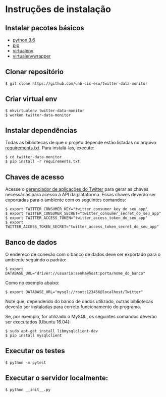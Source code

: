 # Instruções de instalação

## Instalar pacotes básicos

* [python 3.6](https://www.python.org/)
* [pip](https://pypi.python.org/pypi/pip)
* [virtualenv](https://virtualenv.pypa.io/en/stable/userguide/)
* [virtualenvwrapper](https://virtualenvwrapper.readthedocs.io/en/latest/)

## Clonar repositório
```
$ git clone https://github.com/unb-cic-esw/twitter-data-monitor
```

## Criar virtual env
```
$ mkvirtualenv twitter-data-monitor
$ workon twitter-data-monitor
```

## Instalar dependências

Todas as bibliotecas de que o projeto depende estão listadas no arquivo [requirements.txt](requirements.txt). Para instalá-las, execute:

```
$ cd twitter-data-monitor
$ pip install -r requirements.txt
```

## Chaves de acesso

Acesse o [gerenciador de aplicações do Twitter](https://apps.twitter.com/) para gerar as chaves necessárias para acesso à API da plataforma. Essas chaves deverão ser exportadas para o ambiente com os seguintes comandos:
```
$ export TWITTER_CONSUMER_KEY="twitter_consumer_key_do_seu_app"
$ export TWITTER_CONSUMER_SECRET="twitter_consumer_secret_do_seu_app"
$ export TWITTER_ACCESS_TOKEN="twitter_access_token_do_seu_app"
$ export TWITTER_ACCESS_TOKEN_SECRET="twitter_access_token_secret_do_seu_app"
```

## Banco de dados

O endereço de conexão com o banco de dados deve ser exportado para o ambiente seguindo o padrão:
```
$ export DATABASE_URL="driver://usuario:senha@host:porta/nome_do_banco"
```
Como no exemplo abaixo:
```
$ export DATABASE_URL="mysql://root:123456@localhost/Twitter"
```

Note que, dependendo do banco de dados utilizado, outras bibliotecas deverão ser instaladas para correto funcionamento do programa.

Se, por exemplo, for utilizado o MySQL, os seguintes comandos deverão ser executados (Ubuntu 16.04):

```
$ sudo apt-get install libmysqlclient-dev
$ pip install mysqlclient
```

## Executar os testes
```
$ python -m pytest
```

## Executar o servidor localmente:
```
$ python __init__.py
```
